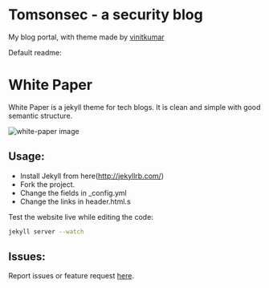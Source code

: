 Tomsonsec - a security blog
============
My blog portal, with theme made by [vinitkumar](https://github.com/vinitkumar/)

Default readme:

White Paper
============

White Paper is a jekyll theme for tech blogs. It is clean and simple with good semantic
structure.

![white-paper image](https://i.cloudup.com/rmZjQ83vRh-2000x2000.png)

## Usage:

- Install Jekyll from here(http://jekyllrb.com/)
- Fork the project.
- Change the fields in _config.yml
- Change the links in header.html.s

Test the website live while editing the code:

```sh
jekyll server --watch
```

## Issues:

Report issues or feature request [here](https://github.com/vinitkumar/white-paper/issues).

